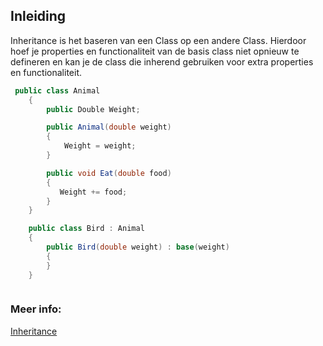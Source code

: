 ## Inleiding

Inheritance is het baseren van een Class op een andere Class.
Hierdoor hoef je properties en functionaliteit van de basis class niet opnieuw te defineren en kan je de class die inherend gebruiken voor extra properties en functionaliteit. 

```c#
 public class Animal
    {
        public Double Weight;

        public Animal(double weight)
        {
            Weight = weight;
        }

        public void Eat(double food)
        {
           Weight += food;
        }
    }

    public class Bird : Animal
    {
        public Bird(double weight) : base(weight)
        {
        }
    }



```


### Meer info:
[Inheritance](https://learn.microsoft.com/en-us/dotnet/csharp/fundamentals/object-oriented/inheritance)